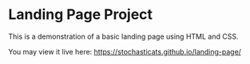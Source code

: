 # Landing Page Project
This is a demonstration of a basic landing page using HTML and CSS.

You may view it live here: https://stochasticats.github.io/landing-page/